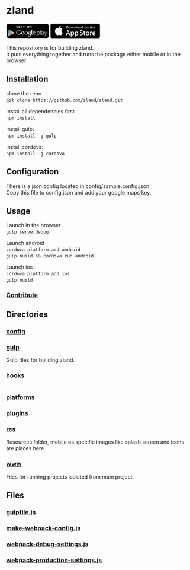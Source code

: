 # zland
[<img alt="Get it on Google Play"    src="res/android/play_store_badge.png"  height="40px"/>](https://play.google.com/store/apps/details?id=io.zland.app) [<img alt="Download on the App Store"    src="res/ios/app_store_badge.png" height="40px"/>](https://itunes.apple.com/app/id1037711090)


This repository is for building zland.  
It puts everything together and runs the package either mobile or in the browser.

## Installation

clone the repo  
`git clone https://github.com/zland/zland.git`

install all dependencies first  
`npm install`

install gulp:  
`npm install -g gulp`

install cordova:  
`npm install -g cordova`

## Configuration

There is a json config located in config/sample.config.json  
Copy this file to config.json and add your google maps key.  

## Usage

Launch in the browser  
`gulp serve:debug`  

Launch android  
`cordova platform add android`  
`gulp build && cordova run android`  

Launch ios  
`cordova platform add ios`  
`gulp build`

### [Contribute](Contribute.md)

<!-- start generated readme -->

## Directories  

### [config](config)  


### [gulp](gulp)  
Gulp files for building zland.

### [hooks](hooks)  
#

### [platforms](platforms)  


### [plugins](plugins)  


### [res](res)  
Resources folder, mobile os specific images like splash screen and icons are places here.

### [www](www)  
Files for running projects isolated from main project.

## Files  

### [gulpfile.js](gulpfile.js.md)  


### [make-webpack-config.js](make-webpack-config.js.md)  


### [webpack-debug-settings.js](webpack-debug-settings.js.md)  


### [webpack-production-settings.js](webpack-production-settings.js.md)  


<!-- end generated readme -->
